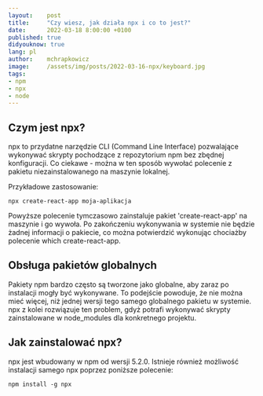 ```yaml
---
layout:    post
title:     "Czy wiesz, jak działa npx i co to jest?"
date:      2022-03-18 8:00:00 +0100
published: true
didyouknow: true
lang: pl
author:    mchrapkowicz
image:     /assets/img/posts/2022-03-16-npx/keyboard.jpg
tags:
- npm
- npx
- node
---
```


## Czym jest npx?

npx to przydatne narzędzie CLI (Command Line Interface) pozwalające wykonywać skrypty pochodzące z repozytorium npm bez zbędnej konfiguracji. Co ciekawe - można w ten sposób wywołać polecenie z pakietu niezainstalowanego na maszynie lokalnej.

Przykładowe zastosowanie:
```
npx create-react-app moja-aplikacja
```

Powyższe polecenie tymczasowo zainstaluje pakiet 'create-react-app' na maszynie i go wywoła. Po zakończeniu wykonywania w systemie nie będzie żadnej informacji o pakiecie, co można potwierdzić wykonując chociażby polecenie which create-react-app.

## Obsługa pakietów globalnych

Pakiety npm bardzo często są tworzone jako globalne, aby zaraz po instalacji mogły być wykonywane. To podejście powoduje, że nie można mieć więcej, niż jednej wersji tego samego globalnego pakietu w systemie. npx z kolei rozwiązuje ten problem, gdyż potrafi wykonywać skrypty zainstalowane w node_modules dla konkretnego projektu.

## Jak zainstalować npx?

npx jest wbudowany w npm od wersji 5.2.0. Istnieje również możliwość instalacji samego npx poprzez poniższe polecenie:

```
npm install -g npx
```
